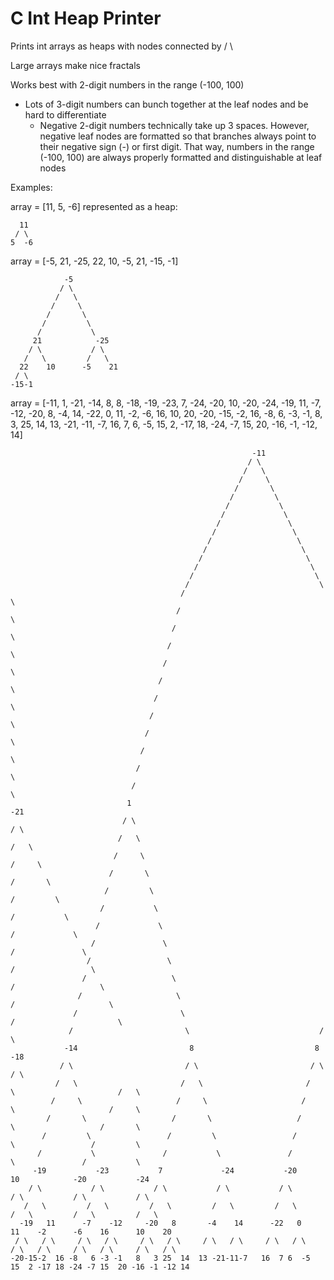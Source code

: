 # C Int Heap Printer

Prints int arrays as heaps with nodes connected by / \\ 

Large arrays make nice fractals

Works best with 2-digit numbers in the range (-100, 100)
  - Lots of 3-digit numbers can bunch together at the leaf nodes and be hard to differentiate
    - Negative 2-digit numbers technically take up 3 spaces. However, negative leaf nodes are formatted so that branches always point to their negative sign (-) or first digit. That way, numbers in the range (-100, 100) are always properly formatted and distinguishable at leaf nodes


Examples:

array = [11, 5, -6] represented as a heap:
```
  11
 / \
5  -6
```

array = [-5, 21, -25, 22, 10, -5, 21, -15, -1]
```
            -5
           / \
          /   \
         /     \
        /       \
       /         \
      /           \
     21            -25
    / \           / \
   /   \         /   \
  22    10      -5    21
 / \
-15-1
```

array = [-11, 1, -21, -14, 8, 8, -18, -19, -23, 7, -24, -20, 10, -20, -24, -19, 11, -7, -12, -20, 8, -4, 
        14, -22, 0, 11, -2, -6, 16, 10, 20, -20, -15, -2, 16, -8, 6, -3, -1, 8, 3, 25, 14, 13, -21, -11, 
        -7, 16, 7, 6, -5, 15, 2, -17, 18, -24, -7, 15, 20, -16, -1, -12, 14]
```        
                                                      -11
                                                     / \
                                                    /   \
                                                   /     \
                                                  /       \
                                                 /         \
                                                /           \
                                               /             \
                                              /               \
                                             /                 \
                                            /                   \
                                           /                     \
                                          /                       \
                                         /                         \
                                        /                           \
                                       /                             \
                                      /                               \
                                     /                                 \
                                    /                                   \
                                   /                                     \
                                  /                                       \
                                 /                                         \
                                /                                           \
                               /                                             \
                              /                                               \
                             /                                                 \
                            /                                                   \
                           /                                                     \
                          1                                                       -21
                         / \                                                     / \
                        /   \                                                   /   \
                       /     \                                                 /     \
                      /       \                                               /       \
                     /         \                                             /         \
                    /           \                                           /           \
                   /             \                                         /             \
                  /               \                                       /               \
                 /                 \                                     /                 \
                /                   \                                   /                   \
               /                     \                                 /                     \
              /                       \                               /                       \
             /                         \                             /                         \
            -14                         8                           8                           -18
           / \                         / \                         / \                         / \
          /   \                       /   \                       /   \                       /   \
         /     \                     /     \                     /     \                     /     \
        /       \                   /       \                   /       \                   /       \
       /         \                 /         \                 /         \                 /         \
      /           \               /           \               /           \               /           \
     -19           -23           7             -24           -20           10            -20           -24
    / \           / \           / \           / \           / \           / \           / \           / \
   /   \         /   \         /   \         /   \         /   \         /   \         /   \         /   \
  -19   11      -7    -12     -20   8       -4    14      -22   0       11    -2      -6    16      10    20
 / \   / \     / \   / \     / \   / \     / \   / \     / \   / \     / \   / \     / \   / \     / \   / \
-20-15-2  16 -8   6 -3 -1   8   3 25  14  13 -21-11-7   16  7 6  -5   15  2 -17 18 -24 -7 15  20 -16 -1 -12 14
```

